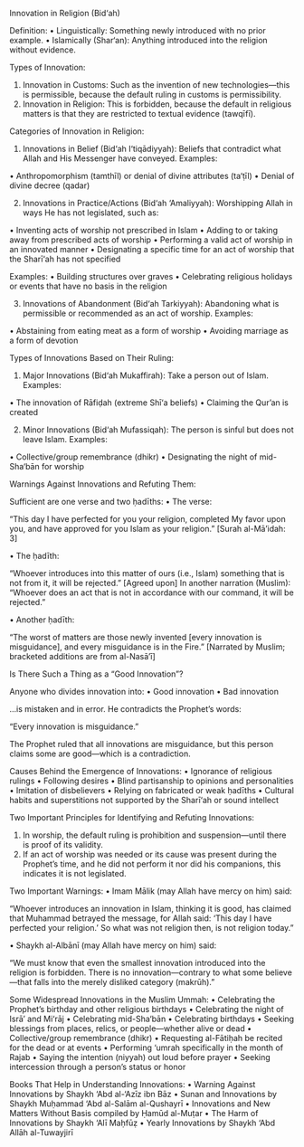 Innovation in Religion (Bid‘ah)

Definition:
 • Linguistically: Something newly introduced with no prior example.
 • Islamically (Shar‘an): Anything introduced into the religion without evidence.

Types of Innovation:
 1. Innovation in Customs:
Such as the invention of new technologies—this is permissible, because the default ruling in customs is permissibility.
 2. Innovation in Religion:
This is forbidden, because the default in religious matters is that they are restricted to textual evidence (tawqīfī).

Categories of Innovation in Religion:
 1. Innovations in Belief (Bid‘ah I‘tiqādiyyah):
Beliefs that contradict what Allah and His Messenger have conveyed.
Examples:

 • Anthropomorphism (tamthīl) or denial of divine attributes (ta‘ṭīl)
 • Denial of divine decree (qadar)

 2. Innovations in Practice/Actions (Bid‘ah ‘Amaliyyah):
Worshipping Allah in ways He has not legislated, such as:

 • Inventing acts of worship not prescribed in Islam
 • Adding to or taking away from prescribed acts of worship
 • Performing a valid act of worship in an innovated manner
 • Designating a specific time for an act of worship that the Sharī‘ah has not specified

Examples:
 • Building structures over graves
 • Celebrating religious holidays or events that have no basis in the religion

 3. Innovations of Abandonment (Bid‘ah Tarkiyyah):
Abandoning what is permissible or recommended as an act of worship.
Examples:

 • Abstaining from eating meat as a form of worship
 • Avoiding marriage as a form of devotion

Types of Innovations Based on Their Ruling:
 1. Major Innovations (Bid‘ah Mukaffirah):
Take a person out of Islam.
Examples:

 • The innovation of Rāfiḍah (extreme Shī‘a beliefs)
 • Claiming the Qur’an is created

 2. Minor Innovations (Bid‘ah Mufassiqah):
The person is sinful but does not leave Islam.
Examples:

 • Collective/group remembrance (dhikr)
 • Designating the night of mid-Sha‘bān for worship

Warnings Against Innovations and Refuting Them:

Sufficient are one verse and two ḥadīths:
 • The verse:

“This day I have perfected for you your religion, completed My favor upon you, and have approved for you Islam as your religion.”
[Surah al-Mā’idah: 3]

 • The ḥadīth:

“Whoever introduces into this matter of ours (i.e., Islam) something that is not from it, it will be rejected.”
[Agreed upon]
In another narration (Muslim): “Whoever does an act that is not in accordance with our command, it will be rejected.”

 • Another ḥadīth:

“The worst of matters are those newly invented [every innovation is misguidance], and every misguidance is in the Fire.”
[Narrated by Muslim; bracketed additions are from al-Nasā’ī]

Is There Such a Thing as a “Good Innovation”?

Anyone who divides innovation into:
 • Good innovation
 • Bad innovation

…is mistaken and in error. He contradicts the Prophet’s words:

“Every innovation is misguidance.”

The Prophet ruled that all innovations are misguidance, but this person claims some are good—which is a contradiction.

Causes Behind the Emergence of Innovations:
 • Ignorance of religious rulings
 • Following desires
 • Blind partisanship to opinions and personalities
 • Imitation of disbelievers
 • Relying on fabricated or weak ḥadīths
 • Cultural habits and superstitions not supported by the Sharī‘ah or sound intellect

Two Important Principles for Identifying and Refuting Innovations:
 1. In worship, the default ruling is prohibition and suspension—until there is proof of its validity.
 2. If an act of worship was needed or its cause was present during the Prophet’s time, and he did not perform it nor did his companions, this indicates it is not legislated.

Two Important Warnings:
 • Imam Mālik (may Allah have mercy on him) said:

“Whoever introduces an innovation in Islam, thinking it is good, has claimed that Muhammad betrayed the message, for Allah said: ‘This day I have perfected your religion.’ So what was not religion then, is not religion today.”

 • Shaykh al-Albānī (may Allah have mercy on him) said:

“We must know that even the smallest innovation introduced into the religion is forbidden.
There is no innovation—contrary to what some believe—that falls into the merely disliked category (makrūh).”

Some Widespread Innovations in the Muslim Ummah:
 • Celebrating the Prophet’s birthday and other religious birthdays
 • Celebrating the night of Isrā’ and Mi‘rāj
 • Celebrating mid-Sha‘bān
 • Celebrating birthdays
 • Seeking blessings from places, relics, or people—whether alive or dead
 • Collective/group remembrance (dhikr)
 • Requesting al-Fātiḥah be recited for the dead or at events
 • Performing ‘umrah specifically in the month of Rajab
 • Saying the intention (niyyah) out loud before prayer
 • Seeking intercession through a person’s status or honor

Books That Help in Understanding Innovations:
 • Warning Against Innovations by Shaykh ‘Abd al-‘Azīz ibn Bāz
 • Sunan and Innovations by Shaykh Muḥammad ‘Abd al-Salām al-Qushayrī
 • Innovations and New Matters Without Basis compiled by Ḥamūd al-Muṭar
 • The Harm of Innovations by Shaykh ‘Alī Maḥfūẓ
 • Yearly Innovations by Shaykh ‘Abd Allāh al-Tuwayjirī
